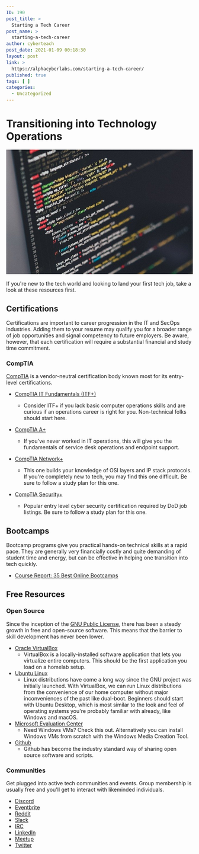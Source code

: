 ```yaml
---
ID: 190
post_title: >
  Starting a Tech Career
post_name: >
  starting-a-tech-career
author: cyberteach
post_date: 2021-01-09 00:18:30
layout: post
link: >
  https://alphacyberlabs.com/starting-a-tech-career/
published: true
tags: [ ]
categories:
  - Uncategorized
---
```

# Transitioning into Technology Operations

![img_01](../../_images/code-1839406_640.jpg)

If you're new to the tech world and looking to land your first tech job, take a look at these resources first.

## Certifications

Certifications are important to career progression in the IT and SecOps industries. Adding them to your resume may qualify you for a broader range of job opportunities and signal competency to future employers. Be aware, however, that each certification will require a substantial financial and study time commitment.

### CompTIA

[CompTIA](https://www.comptia.org/home) is a vendor-neutral certification body known most for its entry-level certifications.

- [CompTIA IT Fundamentals (ITF+)](https://www.comptia.org/certifications/it-fundamentals)
  - Consider ITF+ if you lack basic computer operations skills and are curious if an operations career is right for you. Non-technical folks should start here.
  
- [CompTIA A+](https://www.comptia.org/certifications/a)
  - If you've never worked in IT operations, this will give you the fundamentals of service desk operations and endpoint support.
  
- [CompTIA Network+](https://www.comptia.org/certifications/network)
  - This one builds your knowledge of OSI layers and IP stack protocols. If you're completely new to tech, you may find this one difficult. Be sure to follow a study plan for this one.
  
- [CompTIA Security+](https://www.comptia.org/certifications/security)
  - Popular entry level cyber security certification required by DoD job listings. Be sure to follow a study plan for this one.

## Bootcamps

Bootcamp programs give you practical hands-on technical skills at a rapid pace. They are generally very financially costly and quite demanding of student time and energy, but can be effective in helping one transition into tech quickly.

- [Course Report: 35 Best Online Bootcamps](https://www.coursereport.com/best-online-bootcamps)

## Free Resources

### Open Source

Since the inception of the [GNU Public License](https://en.wikipedia.org/wiki/GNU_General_Public_License), there has been a steady growth in free and open-source software. This means that the barrier to skill development has never been lower.

- [Oracle VirtualBox](https://www.virtualbox.org/)
  - VirtualBox is a locally-installed software application that lets you virtualize entire computers. This should be the first application you load on a homelab setup.
- [Ubuntu Linux](https://ubuntu.com/)
  - Linux distributions have come a long way since the GNU project was initially launched. With VirtualBox, we can run Linux distributions from the convenience of our home computer without major inconveniences of the past like dual-boot. Beginners should start with Ubuntu Desktop, which is most similar to the look and feel of operating systems you're probably familiar with already, like Windows and macOS.
- [Microsoft Evaluation Center](https://www.microsoft.com/en-us/evalcenter/)
  - Need Windows VMs? Check this out. Alternatively you can install Windows VMs from scratch with the Windows Media Creation Tool.
- [Github](https://github.com/)
  - Github has become the industry standard way of sharing open source software and scripts.

### Communities

Get plugged into active tech communities and events. Group membership is usually free and you'll get to interact with likeminded individuals.

- [Discord](https://discordapp.com/)
- [Eventbrite](https://www.eventbrite.com/)
- [Reddit](https://www.reddit.com/)
- [Slack](https://slack.com/)
- [IRC](https://hexchat.github.io/index.html)
- [LinkedIn](https://www.linkedin.com/)
- [Meetup](https://www.meetup.com/)
- [Twitter](https://twitter.com/home)

#
